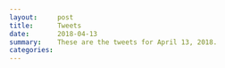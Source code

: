 ```yaml
---
layout:     post
title:      Tweets
date:       2018-04-13
summary:    These are the tweets for April 13, 2018.
categories:
---
```



